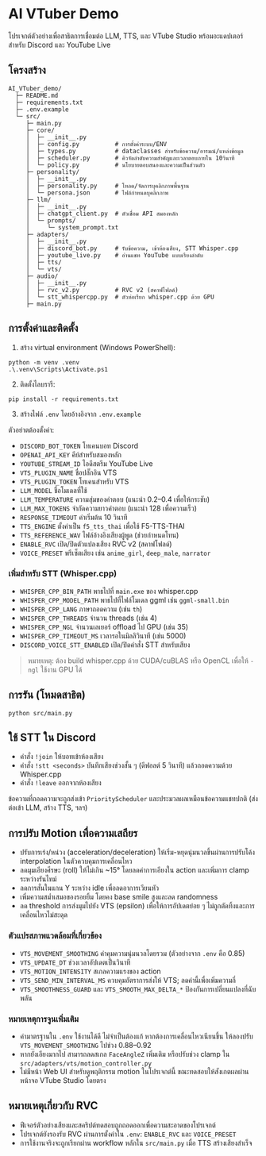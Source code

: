 # AI VTuber Demo

โปรเจกต์ตัวอย่างเพื่อสาธิตการเชื่อมต่อ LLM, TTS, และ VTube Studio พร้อมอะแดปเตอร์สำหรับ Discord และ YouTube Live

## โครงสร้าง
```
AI_VTuber_demo/
  ├─ README.md
  ├─ requirements.txt
  ├─ .env.example
  └─ src/
     ├─ main.py
     ├─ core/
     │  ├─ __init__.py
     │  ├─ config.py          # การตั้งค่าระบบ/ENV
     │  ├─ types.py           # dataclasses สำหรับข้อความ/อารมณ์/แหล่งข้อมูล
     │  ├─ scheduler.py       # คิวจัดลำดับความสำคัญและเวลาตอบภายใน 10วินาที
     │  └─ policy.py          # นโยบายตอบสนองและความเป็นส่วนตัว
     ├─ personality/
     │  ├─ __init__.py
     │  ├─ personality.py     # โหลด/จัดการบุคลิกภาพพื้นฐาน
     │  └─ persona.json       # ไฟล์กำหนดบุคลิกภาพ
     ├─ llm/
     │  ├─ __init__.py
     │  ├─ chatgpt_client.py  # ตัวเชื่อม API สมองหลัก
     │  └─ prompts/
     │     └─ system_prompt.txt
     ├─ adapters/
     │  ├─ __init__.py
     │  ├─ discord_bot.py     # รับข้อความ, เข้าห้องเสียง, STT Whisper.cpp
     │  ├─ youtube_live.py    # อ่านแชท YouTube แบบเรียงลำดับ
     │  ├─ tts/
     │  └─ vts/
     ├─ audio/
     │  ├─ __init__.py
     │  ├─ rvc_v2.py          # RVC v2 (สคาฟโฟลด์)
     │  └─ stt_whispercpp.py  # ตัวห่อเรียก whisper.cpp ด้วย GPU
     ├─ main.py
```

## การตั้งค่าและติดตั้ง
1) สร้าง virtual environment (Windows PowerShell):
```
python -m venv .venv
.\.venv\Scripts\Activate.ps1
```
2) ติดตั้งไลบรารี:
```
pip install -r requirements.txt
```
3) สร้างไฟล์ `.env` โดยอ้างอิงจาก `.env.example`

ตัวอย่าตต้องตั้งค่า:
- `DISCORD_BOT_TOKEN` โทเคนบอท Discord
- `OPENAI_API_KEY` คีย์สำหรับสมองหลัก
- `YOUTUBE_STREAM_ID` ไอดีสตรีม YouTube Live
- `VTS_PLUGIN_NAME` ชื่อปลั๊กอิน VTS
- `VTS_PLUGIN_TOKEN` โทเคนสำหรับ VTS
- `LLM_MODEL` ชื่อโมเดลที่ใช้
- `LLM_TEMPERATURE` ความสุ่มของคำตอบ (แนะนำ 0.2–0.4 เพื่อให้กระชับ)
- `LLM_MAX_TOKENS` จำกัดความยาวคำตอบ (แนะนำ 128 เพื่อความเร็ว)
- `RESPONSE_TIMEOUT` ค่าเริ่มต้น 10 วินาที
- `TTS_ENGINE` ตั้งค่าเป็น `f5_tts_thai` เพื่อใช้ F5-TTS-THAI
- `TTS_REFERENCE_WAV` ไฟล์อ้างอิงเสียงผู้พูด (ช่วยกำหนดโทน)
- `ENABLE_RVC` เปิด/ปิดตัวแปลงเสียง RVC v2 (สคาฟโฟลด์)
- `VOICE_PRESET` พรีเซ็ตเสียง เช่น `anime_girl`, `deep_male`, `narrator`

### เพิ่มสำหรับ STT (Whisper.cpp)
- `WHISPER_CPP_BIN_PATH` พาธไปที่ `main.exe` ของ whisper.cpp
- `WHISPER_CPP_MODEL_PATH` พาธไปที่ไฟล์โมเดล ggml เช่น `ggml-small.bin`
- `WHISPER_CPP_LANG` ภาษาถอดความ (เช่น `th`)
- `WHISPER_CPP_THREADS` จำนวน threads (เช่น 4)
- `WHISPER_CPP_NGL` จำนวนเลเยอร์ offload ไป GPU (เช่น 35)
- `WHISPER_CPP_TIMEOUT_MS` เวลารอในมิลลิวินาที (เช่น 5000)
- `DISCORD_VOICE_STT_ENABLED` เปิด/ปิดคำสั่ง STT สำหรับเสียง

> หมายเหตุ: ต้อง build whisper.cpp ด้วย CUDA/cuBLAS หรือ OpenCL เพื่อให้ `-ngl` ใช้งาน GPU ได้

## การรัน (โหมดสาธิต)
```
python src/main.py
```

## ใช้ STT ใน Discord
- คำสั่ง `!join` ให้บอทเข้าห้องเสียง
- คำสั่ง `!stt <seconds>` บันทึกเสียงช่วงสั้น ๆ (ดีฟอลต์ 5 วินาที) แล้วถอดความด้วย Whisper.cpp
- คำสั่ง `!leave` ออกจากห้องเสียง

ข้อความที่ถอดความจะถูกส่งเข้า `PriorityScheduler` และประมวลผลเหมือนข้อความแชทปกติ (ส่งต่อเข้า LLM, สร้าง TTS, ฯลฯ)

## การปรับ Motion เพื่อความเสถียร
- ปรับการเร่ง/หน่วง (acceleration/deceleration) ให้เริ่ม-หยุดนุ่มนวลขึ้นผ่านการปรับโค้ง interpolation ในตัวควบคุมการเคลื่อนไหว
- ลดมุมเอียงศีรษะ (roll) ให้ไม่เกิน ~15° โดยลดค่าการเอียงใน action และเพิ่มการ clamp ระหว่างรันไทม์
- ลดการสั่นในแกน Y ระหว่าง idle เพื่อลดอาการเวียนหัว
- เพิ่มความสม่ำเสมอของรอยยิ้ม โดยคง base smile สูงและลด randomness
- ลด threshold การส่งมุมไปยัง VTS (epsilon) เพื่อให้การอัปเดตย่อย ๆ ไม่ถูกตัดทิ้งและการเคลื่อนไหวไม่สะดุด

### ตัวแปรสภาพแวดล้อมที่เกี่ยวข้อง
- `VTS_MOVEMENT_SMOOTHING` ค่าคุมความนุ่มนวลโดยรวม (ตัวอย่างจาก `.env` คือ 0.85)
- `VTS_UPDATE_DT` ช่วงเวลาอัปเดตเป็นวินาที
- `VTS_MOTION_INTENSITY` สเกลความแรงของ action
- `VTS_SEND_MIN_INTERVAL_MS` ควบคุมอัตราการส่งให้ VTS; ลดค่านี้เพื่อเพิ่มความถี่
- `VTS_SMOOTHNESS_GUARD` และ `VTS_SMOOTH_MAX_DELTA_*` ป้องกันการเปลี่ยนแปลงที่ฉับพลัน

### หมายเหตุการจูนเพิ่มเติม
- ค่ามาตรฐานใน `.env` ใช้งานได้ดี ไม่จำเป็นต้องแก้ หากต้องการเคลื่อนไหวเนียนขึ้น ให้ลองปรับ `VTS_MOVEMENT_SMOOTHING` ไปช่วง 0.88–0.92
- หากยังเอียงมากไป สามารถลดสเกล `FaceAngleZ` เพิ่มเติม หรือปรับช่วง clamp ใน `src/adapters/vts/motion_controller.py`
- ไม่มีหน้า Web UI สำหรับดูพฤติกรรม motion ในโปรเจกต์นี้ ขณะทดสอบให้สังเกตผลผ่านหน้าจอ VTube Studio โดยตรง

## หมายเหตุเกี่ยวกับ RVC
- ฟีเจอร์ตัวอย่างเสียงและสคริปต์ทดสอบถูกถอดออกเพื่อความสะอาดของโปรเจกต์
- โปรเจกต์ยังรองรับ RVC ผ่านการตั้งค่าใน `.env`: `ENABLE_RVC` และ `VOICE_PRESET`
- การใช้งานจริงจะถูกเรียกผ่าน workflow หลักใน `src/main.py` เมื่อ TTS สร้างเสียงสำเร็จ